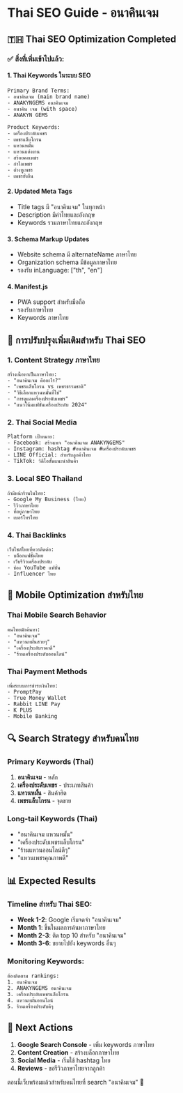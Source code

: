 # Thai SEO Guide - อนาคินเจม

## 🇹🇭 Thai SEO Optimization Completed

### ✅ สิ่งที่เพิ่มเข้าไปแล้ว:

#### 1. **Thai Keywords ในระบบ SEO**
```
Primary Brand Terms:
- อนาคินเจม (main brand name)
- ANAKYNGEMS อนาคินเจม 
- อนาคิน เจม (with space)
- ANAKYN GEMS

Product Keywords:
- เครื่องประดับเพชร
- เพชรแล็บโกรน
- แหวนหมั้น
- แหวนแต่งงาน
- สร้อยคอเพชร
- กำไลเพชร
- ต่างหูเพชร
- เพชรยั่งยืน
```

#### 2. **Updated Meta Tags**
- Title tags มี "อนาคินเจม" ในทุกหน้า
- Description มีคำไทยและอังกฤษ
- Keywords รวมภาษาไทยและอังกฤษ

#### 3. **Schema Markup Updates**
- Website schema มี alternateName ภาษาไทย
- Organization schema มีข้อมูลภาษาไทย
- รองรับ inLanguage: ["th", "en"]

#### 4. **Manifest.js**
- PWA support สำหรับมือถือ
- รองรับภาษาไทย
- Keywords ภาษาไทย

## 🎯 การปรับปรุงเพิ่มเติมสำหรับ Thai SEO

### 1. **Content Strategy ภาษาไทย**
```
สร้างเนื้อหาเป็นภาษาไทย:
- "อนาคินเจม คืออะไร?"
- "เพชรแล็บโกรน vs เพชรธรรมชาติ"
- "วิธีเลือกแหวนหมั้นที่ใช่"
- "การดูแลเครื่องประดับเพชร"
- "แนวโน้มแฟชั่นเครื่องประดับ 2024"
```

### 2. **Thai Social Media**
```
Platform เป้าหมาย:
- Facebook: สร้างเพจ "อนาคินเจม ANAKYNGEMS"
- Instagram: hashtag #อนาคินเจม #เครื่องประดับเพชร
- LINE Official: สำหรับลูกค้าไทย
- TikTok: วิดีโอสั้นแนะนำสินค้า
```

### 3. **Local SEO Thailand**
```
ถ้ามีหน้าร้านในไทย:
- Google My Business (ไทย)
- รีวิวภาษาไทย
- ที่อยู่ภาษาไทย
- เบอร์โทรไทย
```

### 4. **Thai Backlinks**
```
เว็บไซต์ไทยที่ควรติดต่อ:
- บล็อกแฟชั่นไทย
- เว็บรีวิวเครื่องประดับ
- ช่อง YouTube แฟชั่น
- Influencer ไทย
```

## 📱 Mobile Optimization สำหรับไทย

### **Thai Mobile Search Behavior**
```
คนไทยมักค้นหา:
- "อนาคินเจม"
- "แหวนหมั้นสวยๆ"
- "เครื่องประดับราคาดี"
- "ร้านเครื่องประดับออนไลน์"
```

### **Thai Payment Methods**
```
เพิ่มระบบการชำระเงินไทย:
- PromptPay
- True Money Wallet
- Rabbit LINE Pay
- K PLUS
- Mobile Banking
```

## 🔍 Search Strategy สำหรับคนไทย

### **Primary Keywords (Thai)**
1. **อนาคินเจม** - หลัก
2. **เครื่องประดับเพชร** - ประเภทสินค้า
3. **แหวนหมั้น** - สินค้าฮิต
4. **เพชรแล็บโกรน** - จุดขาย

### **Long-tail Keywords (Thai)**
- "อนาคินเจม แหวนหมั้น"
- "เครื่องประดับเพชรแล็บโกรน"
- "ร้านแหวนออนไลน์ดีๆ"
- "แหวนเพชรคุณภาพดี"

## 📊 Expected Results

### **Timeline สำหรับ Thai SEO:**
- **Week 1-2**: Google เริ่มจดจำ "อนาคินเจม"
- **Month 1**: ขึ้นในผลการค้นหาภาษาไทย
- **Month 2-3**: ติด top 10 สำหรับ "อนาคินเจม"
- **Month 3-6**: ขยายไปยัง keywords อื่นๆ

### **Monitoring Keywords:**
```
ต้องติดตาม rankings:
1. อนาคินเจม
2. ANAKYNGEMS อนาคินเจม
3. เครื่องประดับเพชรแล็บโกรน
4. แหวนหมั้นออนไลน์
5. ร้านเครื่องประดับดีๆ
```

## 🚀 Next Actions

1. **Google Search Console** - เพิ่ม keywords ภาษาไทย
2. **Content Creation** - สร้างบล็อกภาษาไทย
3. **Social Media** - เริ่มใช้ hashtag ไทย
4. **Reviews** - ขอรีวิวภาษาไทยจากลูกค้า

ตอนนี้เว็บพร้อมแล้วสำหรับคนไทยที่ search "อนาคินเจม" 🎉
